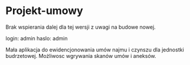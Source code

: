 # Projekt-umowy
Brak wspierania dalej dla tej wersji z uwagi na budowe nowej.

login: admin
haslo: admin

Mała aplikacja do ewidencjonowania umów najmu i czynszu dla jednostki budrzetowej. Możliwosc wgrywania skanów umów i aneksów.

